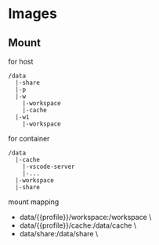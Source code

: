 # Images

## Mount

for host

```
/data
  |-share
  |-p
  |-w
    |-workspace
    |-cache
  |-w1
    |-workspace

```

for container

```
/data
  |-cache
    |-vscode-server
    |-...
  |-workspace
  |-share
```

mount mapping

- data/{{profile}}/workspace:/workspace \
- data/{{profile}}/cache:/data/cache \
- data/share:/data/share \
